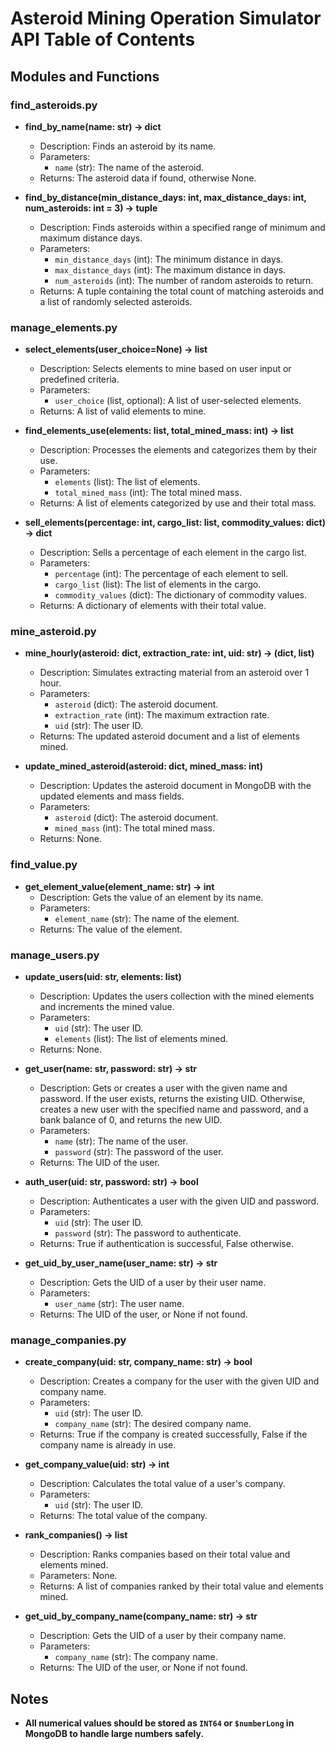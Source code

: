 # Asteroid Mining Operation Simulator API Table of Contents

## Modules and Functions

### find_asteroids.py
- **find_by_name(name: str) -> dict**
  - Description: Finds an asteroid by its name.
  - Parameters:
    - `name` (str): The name of the asteroid.
  - Returns: The asteroid data if found, otherwise None.

- **find_by_distance(min_distance_days: int, max_distance_days: int, num_asteroids: int = 3) -> tuple**
  - Description: Finds asteroids within a specified range of minimum and maximum distance days.
  - Parameters:
    - `min_distance_days` (int): The minimum distance in days.
    - `max_distance_days` (int): The maximum distance in days.
    - `num_asteroids` (int): The number of random asteroids to return.
  - Returns: A tuple containing the total count of matching asteroids and a list of randomly selected asteroids.

### manage_elements.py
- **select_elements(user_choice=None) -> list**
  - Description: Selects elements to mine based on user input or predefined criteria.
  - Parameters:
    - `user_choice` (list, optional): A list of user-selected elements.
  - Returns: A list of valid elements to mine.

- **find_elements_use(elements: list, total_mined_mass: int) -> list**
  - Description: Processes the elements and categorizes them by their use.
  - Parameters:
    - `elements` (list): The list of elements.
    - `total_mined_mass` (int): The total mined mass.
  - Returns: A list of elements categorized by use and their total mass.

- **sell_elements(percentage: int, cargo_list: list, commodity_values: dict) -> dict**
  - Description: Sells a percentage of each element in the cargo list.
  - Parameters:
    - `percentage` (int): The percentage of each element to sell.
    - `cargo_list` (list): The list of elements in the cargo.
    - `commodity_values` (dict): The dictionary of commodity values.
  - Returns: A dictionary of elements with their total value.

### mine_asteroid.py
- **mine_hourly(asteroid: dict, extraction_rate: int, uid: str) -> (dict, list)**
  - Description: Simulates extracting material from an asteroid over 1 hour.
  - Parameters:
    - `asteroid` (dict): The asteroid document.
    - `extraction_rate` (int): The maximum extraction rate.
    - `uid` (str): The user ID.
  - Returns: The updated asteroid document and a list of elements mined.

- **update_mined_asteroid(asteroid: dict, mined_mass: int)**
  - Description: Updates the asteroid document in MongoDB with the updated elements and mass fields.
  - Parameters:
    - `asteroid` (dict): The asteroid document.
    - `mined_mass` (int): The total mined mass.
  - Returns: None.

### find_value.py
- **get_element_value(element_name: str) -> int**
  - Description: Gets the value of an element by its name.
  - Parameters:
    - `element_name` (str): The name of the element.
  - Returns: The value of the element.

### manage_users.py
- **update_users(uid: str, elements: list)**
  - Description: Updates the users collection with the mined elements and increments the mined value.
  - Parameters:
    - `uid` (str): The user ID.
    - `elements` (list): The list of elements mined.
  - Returns: None.

- **get_user(name: str, password: str) -> str**
  - Description: Gets or creates a user with the given name and password. If the user exists, returns the existing UID. Otherwise, creates a new user with the specified name and password, and a bank balance of 0, and returns the new UID.
  - Parameters:
    - `name` (str): The name of the user.
    - `password` (str): The password of the user.
  - Returns: The UID of the user.

- **auth_user(uid: str, password: str) -> bool**
  - Description: Authenticates a user with the given UID and password.
  - Parameters:
    - `uid` (str): The user ID.
    - `password` (str): The password to authenticate.
  - Returns: True if authentication is successful, False otherwise.

- **get_uid_by_user_name(user_name: str) -> str**
  - Description: Gets the UID of a user by their user name.
  - Parameters:
    - `user_name` (str): The user name.
  - Returns: The UID of the user, or None if not found.

### manage_companies.py
- **create_company(uid: str, company_name: str) -> bool**
  - Description: Creates a company for the user with the given UID and company name.
  - Parameters:
    - `uid` (str): The user ID.
    - `company_name` (str): The desired company name.
  - Returns: True if the company is created successfully, False if the company name is already in use.

- **get_company_value(uid: str) -> int**
  - Description: Calculates the total value of a user's company.
  - Parameters:
    - `uid` (str): The user ID.
  - Returns: The total value of the company.

- **rank_companies() -> list**
  - Description: Ranks companies based on their total value and elements mined.
  - Parameters: None.
  - Returns: A list of companies ranked by their total value and elements mined.

- **get_uid_by_company_name(company_name: str) -> str**
  - Description: Gets the UID of a user by their company name.
  - Parameters:
    - `company_name` (str): The company name.
  - Returns: The UID of the user, or None if not found.

## Notes
- **All numerical values should be stored as `INT64` or `$numberLong` in MongoDB to handle large numbers safely.**